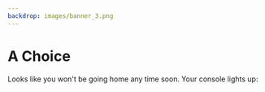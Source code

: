 ```yaml
---
backdrop: images/banner_3.png
---
```


# A Choice

Looks like you won't be going home any time soon. Your console lights up:

<Page url="/rocket/he/soho" instructions="" action="Press the red button" condition="none" />

<Page url="/rocket/he/rosetta" instructions="" action="Flip the blue switch" condition="none" />

<Page url="/rocket/he/magnet" instructions="" action="Pull the handle" condition="none" />

<Page url="/rocket/he/cluster" instructions="" action="Twist the gold knob" condition="none" />



